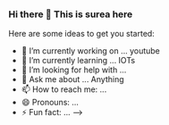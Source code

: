 ### Hi there 👋 This is surea here


Here are some ideas to get you started:

- 🔭 I’m currently working on ... youtube
- 🌱 I’m currently learning ...  IOTs
- 🤔 I’m looking for help with ...
- 💬 Ask me about ... Anything
- 📫 How to reach me: ...
- 😄 Pronouns: ...
- ⚡ Fun fact: ...
-->
